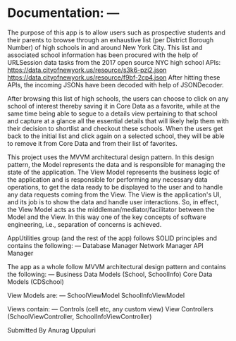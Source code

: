 #  Documentation: —

The purpose of this app is to allow users such as prospective students and their parents to browse through an exhaustive list (per District Borough Number) of high schools in and around New York City. This list and associated school information has been procured with the help of URLSession data tasks from the 2017 open source NYC high school APIs:
    https://data.cityofnewyork.us/resource/s3k6-pzi2.json
    https://data.cityofnewyork.us/resource/f9bf-2cp4.json
    After hitting these APIs, the incoming JSONs have been decoded with help of JSONDecoder.
     
 After browsing this list of high schools, the users can choose to click on any school of interest thereby saving it in Core Data as a favorite, while at the same time being able to segue to a details view pertaining to that school and capture at a glance all the essential details that will likely help them with their decision to shortlist and checkout these schools. When the users get back to the initial list and click again on a selected school, they will be able to remove it from Core Data and from their list of favorites.
 
 This project uses the MVVM architectural design pattern. In this design pattern, the Model represents the data and is responsible for managing the state of the application. The View Model represents the business logic of the application and is responsible for performing any necessary data operations, to get the data ready to be displayed to the user and to handle any data requests coming from the View. The View is the application's UI, and its job is to show the data and handle user interactions. So, in effect, the View Model acts as the middleman/mediator/facilitator between the Model and the View. In this way one of the key concepts of software engineering, i.e., separation of concerns is achieved.
 
AppUtilities group (and the rest of the app) follows SOLID principles and contains the following: —
Database Manager
Network Manager
API Manager

The app as a whole follow MVVM architectural design pattern and contains the following: —
Business Data Models (School, SchoolInfo)
Core Data Models (CDSchool)

View Models are: —
SchoolViewModel
SchoolInfoViewModel

Views contain: —
Controls (cell etc, any custom view)
View Controllers (SchoolViewController, SchoolInfoViewController)

Submitted By Anurag Uppuluri

